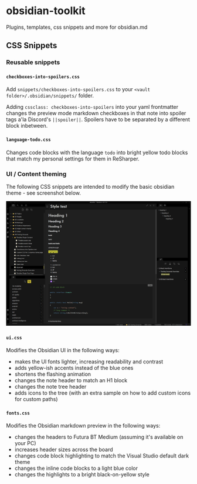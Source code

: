 # obsidian-toolkit
Plugins, templates, css snippets and more for obsidian.md

## CSS Snippets

### Reusable snippets

#### `checkboxes-into-spoilers.css`

Add `snippets/checkboxes-into-spoilers.css` to your `<vault folder>/.obsidian/snippets/` folder.

Adding `cssclass: checkboxes-into-spoilers` into your yaml frontmatter changes the preview mode markdown checkboxes in that note into spoiler tags a'la Discord's `||spoiler||`. Spoilers have to be separated by a different block inbetween.

#### `language-todo.css`

Changes code blocks with the language `todo` into bright yellow todo blocks that match my personal settings for them in ReSharper.

### UI / Content theming

The following CSS snippets are intended to modify the basic obsidian theme - see screenshot below.

![screenshot](./obsidian_looks.png)

#### `ui.css`

Modifies the Obsidian UI in the following ways:

- makes the UI fonts lighter, increasing readability and contrast
- adds yellow-ish accents instead of the blue ones
- shortens the flashing animation
- changes the note header to match an H1 block
- changes the note tree header
- adds icons to the tree (with an extra sample on how to add custom icons for custom paths)

#### `fonts.css`

Modifies the Obsidian markdown preview in the following ways:

- changes the headers to Futura BT Medium (assuming it's available on your PC)
- increases header sizes across the board
- changes code block highlighting to match the Visual Studio default dark theme
- changes the inline code blocks to a light blue color
- changes the highlights to a bright black-on-yellow style
